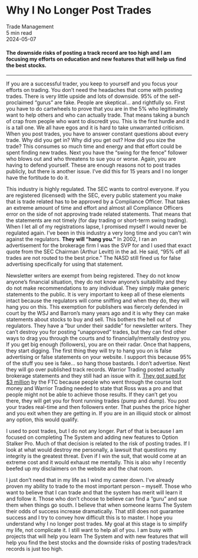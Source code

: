
<div class="bg-secondary">
<h1 class="py-5 ms-3 ms-md-4 my-0">Why I No Longer Post Trades</h1>
</div>
<div class="d-flex align-items-center flex-wrap text-muted ps-3 ps-md-4 py-3 border-top border-bottom">
<div class="border-end pe-3 me-3">
<span class="badge bg-faded-primary text-primary">
Trade Management </span>
</div>
<div class="fs-sm pe-3 border-end me-3">5 min read</div>
<div class="fs-sm">
2024-05-07 </div>
</div>
<section class="px-3 px-md-4 py-4">
<h4 class="wp-block-heading">The downside risks of posting a track record are too high and I am focusing my efforts on education and new features that will help us find the best stocks.</h4>
<hr class="wp-block-separator has-alpha-channel-opacity">
<p>If you are a successful trader, you keep to yourself and you focus your efforts on trading. You don’t need the headaches that come with posting trades. There is very little upside and lots of downside. 95% of the self-proclaimed “gurus” are fake. People are skeptical… and rightfully so. First you have to do cartwheels to prove that you are in the 5% who legitimately want to help others and who can actually trade. That means taking a bunch of crap from people who want to discredit you. This is the first hurdle and it is a tall one. We all have egos and it is hard to take unwarranted criticism. When you post trades, you have to answer constant questions about every trade. Why did you get in? Why did you get out? How did you size the trade? This consumes so much time and energy and that effort could be spent finding new trades. Next you have the “swing for the fence” follower who blows out and who threatens to sue you or worse. Again, you are having to defend yourself. These are enough reasons not to post trades publicly, but there is another issue. I’ve did this for 15 years and I no longer have the fortitude to do it.</p>
<p>This industry is highly regulated. The SEC wants to control everyone. If you are registered (licensed) with the SEC, every public statement you make that is trade related has to be approved by a Compliance Officer. That takes an extreme amount of time and effort and almost all Compliance Officers error on the side of not approving trade related statements. That means that the statements are not timely (for day trading or short-term swing trading). When I let all of my registrations lapse, I promised myself I would never be regulated again. I’ve been in this industry a very long time and you can’t win against the regulators. <strong>They will “hang you.”</strong> In 2002, I ran an advertisement for the brokerage firm I was the SVP for and I used that exact quote from the SEC Chairman (Arthur Levitt) in the ad. He said, “95% off all trades are not routed to the best price.” The NASD still fined us for false advertising specifically for using that statement.</p>
<p>Newsletter writers are exempt from being registered. They do not know anyone’s financial situation, they do not know anyone’s suitability and they do not make recommendations to any individual. They simply make generic statements to the public. It is very important to keep all of these elements intact because the regulators will come sniffing and when they do, they will hang you on this. This exemption for publishers was fiercely defended in court by the WSJ and Barron’s many years ago and it is why they can make statements about stocks to buy and sell. This bothers the hell out of regulators. They have a “bur under their saddle” for newsletter writers. They can’t destroy you for posting “unapproved” trades, but they can find other ways to drag you through the courts and to financially/mentally destroy you. If you get big enough (followers), you are on their radar. Once that happens, they start digging. The first thing they will try to hang you on is false advertising or false statements on your website. I support this because 95% of the stuff you see is fake… so hang those bastards. I don’t advertise. Next they will go over published track records. Warrior Trading posted actually brokerage statements and they still had an issue with it.&nbsp;<a href="https://www.ftc.gov/news-events/news/press-releases/2023/01/ftc-returns-more-29-million-consumers-harmed-warrior-trading" target="_blank" rel="noopener">They got sued for $3 million</a>&nbsp;by the FTC because people who went through the course lost money and Warrior Trading needed to state that Ross was a pro and that people might not be able to achieve those results. If they can’t get you there, they will get you for front running trades (pump and dump). You post your trades real-time and then followers enter. That pushes the price higher and you exit when they are getting in. If you are in an illiquid stock or almost any option, this would qualify.</p>
<p>I used to post trades, but I do not any longer. Part of that is because I am focused on completing The System and adding new features to Option Stalker Pro. Much of that decision is related to the risk of posting trades. If I look at what would destroy me personally, a lawsuit that questions my integrity is the greatest threat. Even if I win the suit, that would come at an extreme cost and it would exhaust me mentally. This is also why I recently beefed up my disclaimers on the website and the chat room.</p>
<p>I just don’t need that in my life as I wind my career down. I’ve already proven my ability to trade to the most important person – myself. Those who want to believe that I can trade and that the system has merit will learn it and follow it. Those who don’t choose to believe can find a “guru” and sue them when things go south. I believe that when someone learns The System their odds of success increase dramatically. That still does not guarantee success and I try to convey how difficult this is to master. I hope you understand why I no longer post trades. My goal at this stage is to simplify my life, not complicate it. I still want to help all of you. I am busy with projects that will help you learn The System and with new features that will help you find the best stocks and the downside risks of posting trades/track records is just too high.</p>
</section>
